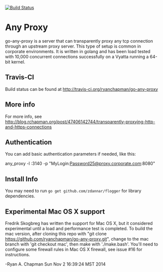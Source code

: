 [![Build Status](https://travis-ci.org/ryanchapman/go-any-proxy.png)](https://travis-ci.org/ryanchapman/go-any-proxy)

# Any Proxy

go-any-proxy is a server that can transparently proxy any tcp connection through an upstream proxy server.  This type
of setup is common in corporate environments.  It is written in golang and has been load tested with 10,000 concurrent
connections successfully on a Vyatta running a 64-bit kernel.

## Travis-CI

Build status can be found at http://travis-ci.org/ryanchapman/go-any-proxy

## More info

For more info, see http://blog.rchapman.org/post/47406142744/transparently-proxying-http-and-https-connections

## Authentication

You can add basic authentication parameters if needed, like this:

any_proxy -l :3140 -p "MyLogin:Password25@proxy.corporate.com:8080"

## Install Info 
You may need to run `go get github.com/zdannar/flogger` for library dependencies.

## Experimental Mac OS X support
Fredrik Skogbreg has written the support for Mac OS X, but it considered experimental until a load and performance
test is completed.  To build the mac version, after cloning this repo with "git clone https://github.com/ryanchapman/go-any-proxy.git", 
change to the mac branch with 'git checkout mac', then make with './make.bash'.  You'll need to configure some firewall
rules in Mac OS X firewall, see issue #16 for instructions.

-Ryan A. Chapman
 Sun Nov  2 16:39:24 MST 2014
